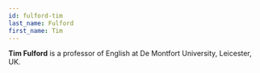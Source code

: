 ```yaml
---
id: fulford-tim
last_name: Fulford
first_name: Tim
---
```

**Tim Fulford** is a professor of English at De Montfort University, Leicester, UK.
